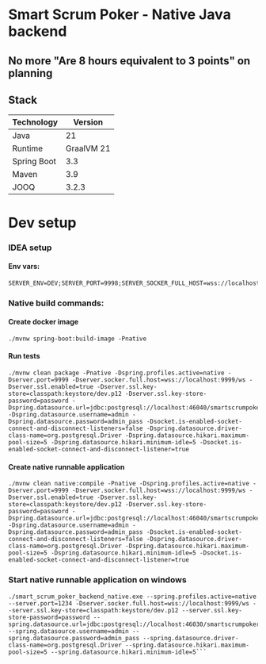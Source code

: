 # Smart Scrum Poker - Native Java backend

## No more "Are 8 hours equivalent to 3 points" on planning

## Stack

| Technology  | Version    |
|-------------|------------|
| Java        | 21         |
| Runtime     | GraalVM 21 |
| Spring Boot | 3.3        |
| Maven       | 3.9        |
| JOOQ        | 3.2.3      |

# Dev setup

### IDEA setup

#### Env vars:

```
SERVER_ENV=DEV;SERVER_PORT=9998;SERVER_SOCKER_FULL_HOST=wss://localhost:9999/ws;SERVER_SSL_ENABLED=true;SERVER_SSL_KEY_STORE=classpath:keystore/dev.p12;SERVER_SSL_KEY_STORE_PASSWORD=password;SITE_DOMAIN=not.yet;SITE_FRONTEND_HOST=https://localhost:4200;SOCKET_IS_ENABLED_SOCKET_CONNECT_AND_DISCONNECT_LISTENERS=true;SPRING_DATASOURCE_HIKARI_MAXIMUM_POOL_SIZE=10;SPRING_DATASOURCE_HIKARI_MINIMUM_IDLE=10;SPRING_DATASOURCE_PASSWORD=admin_pass;SPRING_DATASOURCE_URL=jdbc:postgresql://localhost:46030/smartscrumpoker;SPRING_DATASOURCE_USERNAME=admin
```

### Native build commands:

#### Create docker image

```shell
./mvnw spring-boot:build-image -Pnative
````

#### Run tests

```shell
./mvnw clean package -Pnative -Dspring.profiles.active=native -Dserver.port=9999 -Dserver.socker.full.host=wss://localhost:9999/ws -Dserver.ssl.enabled=true -Dserver.ssl.key-store=classpath:keystore/dev.p12 -Dserver.ssl.key-store-password=password -Dspring.datasource.url=jdbc:postgresql://localhost:46040/smartscrumpoker -Dspring.datasource.username=admin -Dspring.datasource.password=admin_pass -Dsocket.is-enabled-socket-connect-and-disconnect-listeners=false -Dspring.datasource.driver-class-name=org.postgresql.Driver -Dspring.datasource.hikari.maximum-pool-size=5 -Dspring.datasource.hikari.minimum-idle=5 -Dsocket.is-enabled-socket-connect-and-disconnect-listener=true
```

#### Create native runnable application

```shell
./mvnw clean native:compile -Pnative -Dspring.profiles.active=native -Dserver.port=9999 -Dserver.socker.full.host=wss://localhost:9999/ws -Dserver.ssl.enabled=true -Dserver.ssl.key-store=classpath:keystore/dev.p12 -Dserver.ssl.key-store-password=password -Dspring.datasource.url=jdbc:postgresql://localhost:46040/smartscrumpoker -Dspring.datasource.username=admin -Dspring.datasource.password=admin_pass -Dsocket.is-enabled-socket-connect-and-disconnect-listeners=false -Dspring.datasource.driver-class-name=org.postgresql.Driver -Dspring.datasource.hikari.maximum-pool-size=5 -Dspring.datasource.hikari.minimum-idle=5 -Dsocket.is-enabled-socket-connect-and-disconnect-listener=true
 ```

### Start native runnable application on windows

```shell
./smart_scrum_poker_backend_native.exe --spring.profiles.active=native --server.port=1234 -Dserver.socker.full.host=wss://localhost:9999/ws --server.ssl.key-store=classpath:keystore/dev.p12 --server.ssl.key-store-password=password --spring.datasource.url=jdbc:postgresql://localhost:46030/smartscrumpoker --spring.datasource.username=admin --spring.datasource.password=admin_pass --spring.datasource.driver-class-name=org.postgresql.Driver --spring.datasource.hikari.maximum-pool-size=5 --spring.datasource.hikari.minimum-idle=5```
